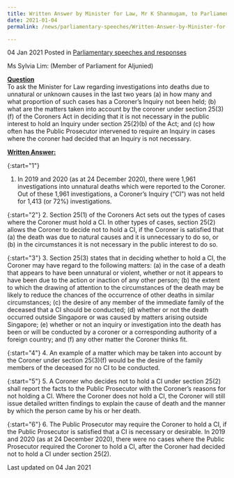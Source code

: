 ```yaml
---
title: Written Answer by Minister for Law, Mr K Shanmugam, to Parliamentary Question on Investigating Into Deaths Due To Unnatural or Unknown Causes in Last Two Years
date: 2021-01-04
permalink: /news/parliamentary-speeches/Written-Answer-by-Minister-for-Law-Mr-K-Shanmugam-to-PQ-on-investigating-into-deaths-due-to-unnatural-or-unknown-causes-in-last-two-years

---
```


04 Jan 2021 Posted in [Parliamentary speeches and responses](/news/parliamentary-speeches)

Ms Sylvia Lim:  (Member of Parliament for Aljunied)

**<b><u>Question</u></b>**  
To ask the Minister for Law regarding investigations into deaths due to unnatural or unknown causes in the last two years (a) in how many and what proportion of such cases has a Coroner’s Inquiry not been held; (b) what are the matters taken into account by the coroner under section 25(3)(f) of the Coroners Act in deciding that it is not necessary in the public interest to hold an Inquiry under section 25(2)(b) of the Act; and (c) how often has the Public Prosecutor intervened to require an Inquiry in cases where the coroner had decided that an Inquiry is not necessary.

**<b><u>Written Answer:</u></b>**  

{:start="1"}
1.  In 2019 and 2020 (as at 24 December 2020), there were 1,961 investigations into unnatural deaths which were reported to the Coroner. Out of these 1,961 investigations, a Coroner’s Inquiry (“CI”) was not held for 1,413 (or 72%) investigations.

{:start="2"}
2.	Section 25(1) of the Coroners Act sets out the types of cases where the Coroner must hold a CI. In other types of cases, section 25(2) allows the Coroner to decide not to hold a CI, if the Coroner is satisfied that (a) the death was due to natural causes and it is unnecessary to do so, or (b) in the circumstances it is not necessary in the public interest to do so. 

{:start="3"}
3.	Section 25(3) states that in deciding whether to hold a CI, the Coroner may have regard to the following matters: (a) in the case of a death that appears to have been unnatural or violent, whether or not it appears to have been due to the action or inaction of any other person; (b) the extent to which the drawing of attention to the circumstances of the death may be likely to reduce the chances of the occurrence of other deaths in similar circumstances; (c) the desire of any member of the immediate family of the deceased that a CI should be conducted; (d) whether or not the death occurred outside Singapore or was caused by matters arising outside Singapore; (e) whether or not an inquiry or investigation into the death has been or will be conducted by a coroner or a corresponding authority of a foreign country; and (f) any other matter the Coroner thinks fit. 

{:start="4"}
4.	An example of a matter which may be taken into account by the Coroner under section 25(3)(f) would be the desire of the family members of the deceased for no CI to be conducted.  

{:start="5"}
5.	A Coroner who decides not to hold a CI under section 25(2) shall report the facts to the Public Prosecutor with the Coroner’s reasons for not holding a CI. Where the Coroner does not hold a CI, the Coroner will still issue detailed written findings to explain the cause of death and the manner by which the person came by his or her death.

{:start="6"}
6.	The Public Prosecutor may require the Coroner to hold a CI, if the Public Prosecutor is satisfied that a CI is necessary or desirable. In 2019 and 2020 (as at 24 December 2020), there were no cases where the Public Prosecutor required the Coroner to hold a CI, after the Coroner had decided not to hold a CI under section 25(2). 

<p class="right-side-updated">Last updated on 04 Jan 2021</p>
